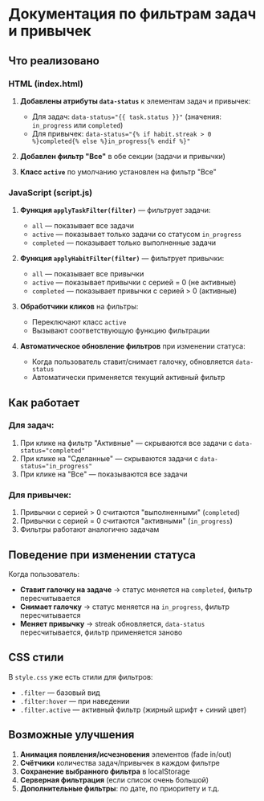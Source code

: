 # Документация по фильтрам задач и привычек

## Что реализовано

### HTML (index.html)
1. **Добавлены атрибуты `data-status`** к элементам задач и привычек:
   - Для задач: `data-status="{{ task.status }}"` (значения: `in_progress` или `completed`)
   - Для привычек: `data-status="{% if habit.streak > 0 %}completed{% else %}in_progress{% endif %}"`

2. **Добавлен фильтр "Все"** в обе секции (задачи и привычки)

3. **Класс `active`** по умолчанию установлен на фильтр "Все"

### JavaScript (script.js)
1. **Функция `applyTaskFilter(filter)`** — фильтрует задачи:
   - `all` — показывает все задачи
   - `active` — показывает только задачи со статусом `in_progress`
   - `completed` — показывает только выполненные задачи

2. **Функция `applyHabitFilter(filter)`** — фильтрует привычки:
   - `all` — показывает все привычки
   - `active` — показывает привычки с серией = 0 (не активные)
   - `completed` — показывает привычки с серией > 0 (активные)

3. **Обработчики кликов** на фильтры:
   - Переключают класс `active`
   - Вызывают соответствующую функцию фильтрации

4. **Автоматическое обновление фильтров** при изменении статуса:
   - Когда пользователь ставит/снимает галочку, обновляется `data-status`
   - Автоматически применяется текущий активный фильтр

## Как работает

### Для задач:
1. При клике на фильтр "Активные" — скрываются все задачи с `data-status="completed"`
2. При клике на "Сделанные" — скрываются задачи с `data-status="in_progress"`
3. При клике на "Все" — показываются все задачи

### Для привычек:
1. Привычки с серией > 0 считаются "выполненными" (`completed`)
2. Привычки с серией = 0 считаются "активными" (`in_progress`)
3. Фильтры работают аналогично задачам

## Поведение при изменении статуса

Когда пользователь:
- **Ставит галочку на задаче** → статус меняется на `completed`, фильтр пересчитывается
- **Снимает галочку** → статус меняется на `in_progress`, фильтр пересчитывается
- **Меняет привычку** → streak обновляется, `data-status` пересчитывается, фильтр применяется заново

## CSS стили

В `style.css` уже есть стили для фильтров:
- `.filter` — базовый вид
- `.filter:hover` — при наведении
- `.filter.active` — активный фильтр (жирный шрифт + синий цвет)

## Возможные улучшения

1. **Анимация появления/исчезновения** элементов (fade in/out)
2. **Счётчики** количества задач/привычек в каждом фильтре
3. **Сохранение выбранного фильтра** в localStorage
4. **Серверная фильтрация** (если список очень большой)
5. **Дополнительные фильтры**: по дате, по приоритету и т.д.
